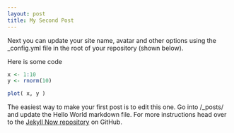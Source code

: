 ```yaml
---
layout: post
title: My Second Post
---
```


Next you can update your site name, avatar and other options using the _config.yml file in the root of your repository (shown below).

Here is some code

```r
x <- 1:10
y <- rnorm(10)

plot( x, y )
```

The easiest way to make your first post is to edit this one. Go into /_posts/ and update the Hello World markdown file. For more instructions head over to the [Jekyll Now repository](https://github.com/barryclark/jekyll-now) on GitHub.
